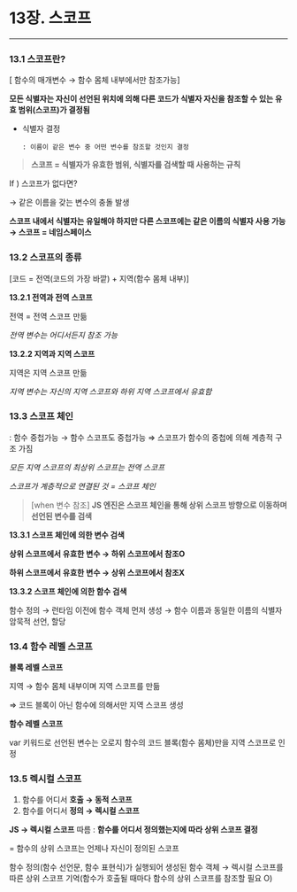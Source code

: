 # 13장. 스코프

---

### 13.1 스코프란?

[ 함수의 매개변수 → 함수 몸체 내부에서만 참조가능]

**모든 식별자는 자신이 선언된 위치에 의해 다른 코드가 식별자 자신을 참조할 수 있는 유효 범위(스코프)가 결정됨**

- 식별자 결정

      : 이름이 같은 변수 중 어떤 변수를 참조할 것인지 결정

> **스코프 = 식별자가 유효한 범위, 식별자를 검색할 때 사용하는 규칙**
> 

If ) 스코프가 없다면?

→ 같은 이름을 갖는 변수의 충돌 발생

**스코프 내에서 식별자는 유일해야 하지만 다른 스코프에는 같은 이름의 식별자 사용 가능 → 스코프 = 네임스페이스**

### 13.2 스코프의 종류

[코드 = 전역(코드의 가장 바깥) + 지역(함수 몸체 내부)]

**13.2.1 전역과 전역 스코프**

전역 = 전역 스코프 만듦

*전역 변수는 어디서든지 참조 가능*

**13.2.2 지역과 지역 스코프**

지역은 지역 스코프 만듦

*지역 변수는 자신의 지역 스코프와 하위 지역 스코프에서 유효함*

### 13.3 스코프 체인

: 함수 중첩가능 → 함수 스코프도 중첩가능 ⇒ 스코프가 함수의 중첩에 의해 계층적 구조 가짐

*모든 지역 스코프의 최상위 스코프는 전역 스코프*

*스코프가 계층적으로 연결된 것 = 스코프 체인*

> [when 변수 참조] **JS 엔진은 스코프 체인을 통해 상위 스코프 방향으로 이동하며 선언된 변수를 검색**
> 

**13.3.1 스코프 체인에 의한 변수 검색**

**상위 스코프에서 유효한 변수 → 하위 스코프에서 참조O**

**하위 스코프에서 유효한 변수 → 상위 스코프에서 참조X**

**13.3.2 스코프 체인에 의한 함수 검색**

함수 정의 → 런타임 이전에 함수 객체 먼저 생성 → 함수 이름과 동일한 이름의 식별자 암묵적 선언, 할당

### 13.4 함수 레벨 스코프

**블록 레벨 스코프**

지역 → 함수 몸체 내부이며 지역 스코프를 만듦

⇒ 코드 블록이 아닌 함수에 의해서만 지역 스코프 생성

**함수 레벨 스코프**

var 키워드로 선언된 변수는 오로지 함수의 코드 블록(함수 몸체)만을 지역 스코프로 인정

### 13.5 렉시컬 스코프

1. 함수를 어디서 **호출 → 동적 스코프**
2. 함수를 어디서 **정의 → 렉시컬 스코프**

**JS → 렉시컬 스코프** 따름    : **함수를 어디서 정의했는지에 따라 상위 스코프 결정** 

= 함수의 상위 스코프는 언제나 자신이 정의된 스코프

함수 정의(함수 선언문, 함수 표현식)가 실행되어 생성된 함수 객체 → 렉시컬 스코프를 따른 상위 스코프 기억(함수가 호출될 때마다 함수의 상위 스코프를 참조할 필요 O)
